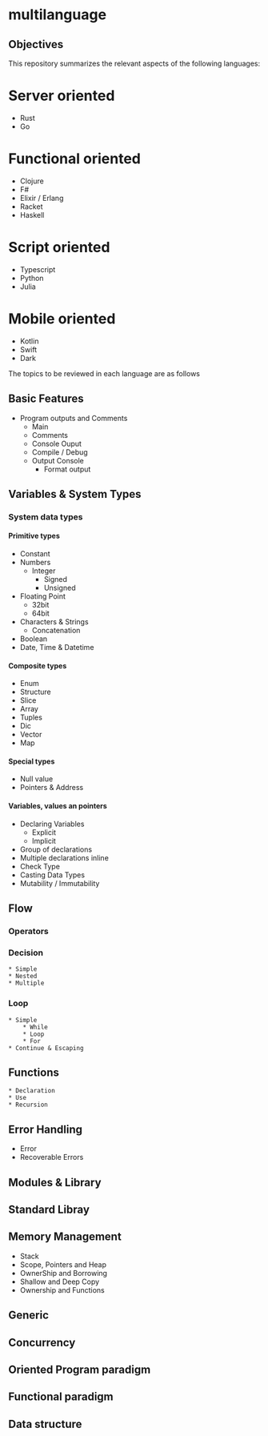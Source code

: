 # multilanguage
## Objectives

This repository summarizes the relevant aspects of the following languages:
# Server oriented
- Rust
- Go

# Functional oriented
- Clojure
- F#
- Elixir / Erlang
- Racket
- Haskell

# Script oriented
- Typescript
- Python
- Julia

# Mobile oriented
- Kotlin
- Swift
- Dark

The topics to be reviewed in each language are as follows

## Basic Features
* Program outputs and Comments
    * Main
    * Comments
    * Console Ouput
    * Compile / Debug
    * Output Console
        * Format output   

## Variables & System Types

### System data types

#### Primitive types
* Constant
* Numbers
    * Integer
        * Signed
        * Unsigned
* Floating Point
    * 32bit
    * 64bit
* Characters & Strings
    * Concatenation
* Boolean
* Date, Time & Datetime

#### Composite types
* Enum
* Structure
* Slice
* Array
* Tuples
* Dic
* Vector
* Map

#### Special types
* Null value
* Pointers & Address


#### Variables, values an pointers

* Declaring Variables
    * Explicit
    * Implicit
* Group of declarations
* Multiple declarations inline
* Check Type
* Casting Data Types
* Mutability / Immutability

## Flow

### Operators
### Decision
    * Simple
    * Nested
    * Multiple
### Loop
    * Simple
        * While
        * Loop
        * For
    * Continue & Escaping

## Functions
    * Declaration
    * Use
    * Recursion

## Error Handling
* Error
* Recoverable Errors

## Modules & Library

## Standard Libray

## Memory Management
* Stack
* Scope, Pointers and Heap
* OwnerShip and Borrowing
* Shallow and Deep Copy
* Ownership and Functions

## Generic

## Concurrency


## Oriented Program paradigm 

## Functional paradigm 

## Data structure





